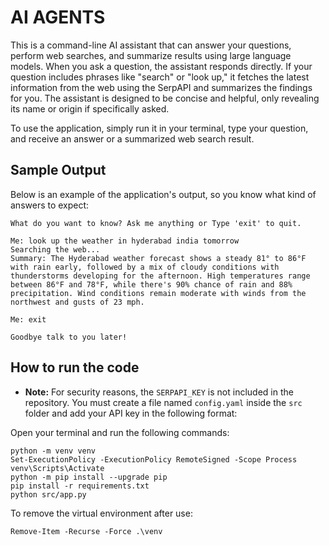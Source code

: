 # AI AGENTS


This is a command-line AI assistant that can answer your questions, perform web searches, and summarize results using large language models. When you ask a question, the assistant responds directly. If your question includes phrases like "search" or "look up," it fetches the latest information from the web using the SerpAPI and summarizes the findings for you. The assistant is designed to be concise and helpful, only revealing its name or origin if specifically asked.

To use the application, simply run it in your terminal, type your question, and receive an answer or a summarized web search result.

## Sample Output

Below is an example of the application's output, so you know what kind of answers to expect:

```
What do you want to know? Ask me anything or Type 'exit' to quit.

Me: look up the weather in hyderabad india tomorrow           
Searching the web...
Summary: The Hyderabad weather forecast shows a steady 81° to 86°F with rain early, followed by a mix of cloudy conditions with thunderstorms developing for the afternoon. High temperatures range between 86°F and 78°F, while there's 90% chance of rain and 88% precipitation. Wind conditions remain moderate with winds from the northwest and gusts of 23 mph.

Me: exit

Goodbye talk to you later!
```

## How to run the code

- **Note:** For security reasons, the `SERPAPI_KEY` is not included in the repository. You must create a file named `config.yaml` inside the `src` folder and add your API key in the following format:


Open your terminal and run the following commands:

```
python -m venv venv
Set-ExecutionPolicy -ExecutionPolicy RemoteSigned -Scope Process
venv\Scripts\Activate
python -m pip install --upgrade pip
pip install -r requirements.txt
python src/app.py
```

To remove the virtual environment after use:

```
Remove-Item -Recurse -Force .\venv
```